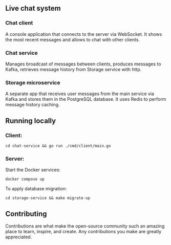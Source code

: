 ## Live chat system

### Chat client
A console application that connects to the server via WebSocket. It shows the most recent messages and allows to chat with other clients.

### Chat service
Manages broadcast of messages between clients, produces messages to Kafka, retrieves message history from Storage service with http.
### Storage microservice
A separate app that receives user messages from the main service via Kafka and stores them in the PostgreSQL database. It uses Redis to perform message history caching.


## Running locally

### Client:
```cd chat-service && go run ./cmd/client/main.go```

### Server:
Start the Docker services:

```docker compose up```

To apply database migration:

```cd storage-service && make migrate-up```

## Contributing

Contributions are what make the open-source community such an amazing place to learn, inspire, and create. Any contributions you make are greatly appreciated.

